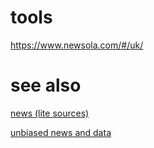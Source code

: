 # tools

https://www.newsola.com/#/uk/

# see also

[news (lite sources)](news%20(lite%20sources).md)

[unbiased news and data](unbiased%20news%20and%20data.md)
